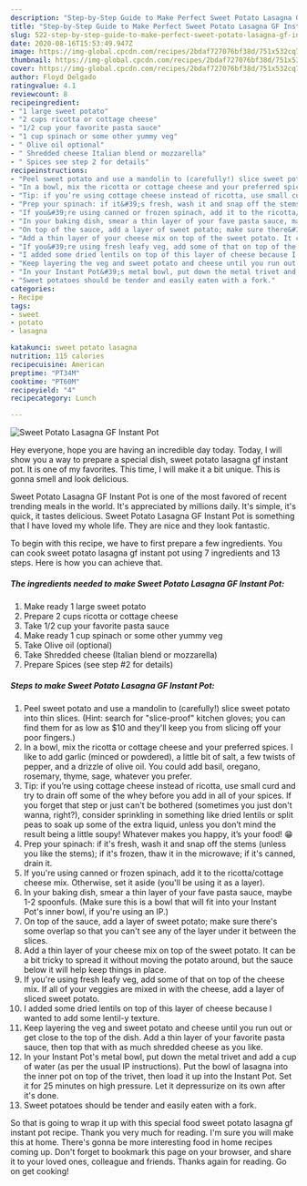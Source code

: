 ```yaml
---
description: "Step-by-Step Guide to Make Perfect Sweet Potato Lasagna GF Instant Pot"
title: "Step-by-Step Guide to Make Perfect Sweet Potato Lasagna GF Instant Pot"
slug: 522-step-by-step-guide-to-make-perfect-sweet-potato-lasagna-gf-instant-pot
date: 2020-08-16T15:53:49.947Z
image: https://img-global.cpcdn.com/recipes/2bdaf727076bf38d/751x532cq70/sweet-potato-lasagna-gf-instant-pot-recipe-main-photo.jpg
thumbnail: https://img-global.cpcdn.com/recipes/2bdaf727076bf38d/751x532cq70/sweet-potato-lasagna-gf-instant-pot-recipe-main-photo.jpg
cover: https://img-global.cpcdn.com/recipes/2bdaf727076bf38d/751x532cq70/sweet-potato-lasagna-gf-instant-pot-recipe-main-photo.jpg
author: Floyd Delgado
ratingvalue: 4.1
reviewcount: 8
recipeingredient:
- "1 large sweet potato"
- "2 cups ricotta or cottage cheese"
- "1/2 cup your favorite pasta sauce"
- "1 cup spinach or some other yummy veg"
- " Olive oil optional"
- " Shredded cheese Italian blend or mozzarella"
- " Spices see step 2 for details"
recipeinstructions:
- "Peel sweet potato and use a mandolin to (carefully!) slice sweet potato into thin slices. (Hint: search for &#34;slice-proof&#34; kitchen gloves; you can find them for as low as $10 and they&#39;ll keep you from slicing off your poor fingers.)"
- "In a bowl, mix the ricotta or cottage cheese and your preferred spices. I like to add garlic (minced or powdered), a little bit of salt, a few twists of pepper, and a drizzle of olive oil. You could add basil, oregano, rosemary, thyme, sage, whatever you prefer."
- "Tip: if you’re using cottage cheese instead of ricotta, use small curd and try to drain off some of the whey before you add in all of your spices. If you forget that step or just can&#39;t be bothered (sometimes you just don&#39;t wanna, right?), consider sprinkling in something like dried lentils or split peas to soak up some of the extra liquid, unless you don’t mind the result being a little soupy! Whatever makes you happy, it’s your food! 😁"
- "Prep your spinach: if it&#39;s fresh, wash it and snap off the stems (unless you like the stems); if it&#39;s frozen, thaw it in the microwave; if it&#39;s canned, drain it."
- "If you&#39;re using canned or frozen spinach, add it to the ricotta/cottage cheese mix. Otherwise, set it aside (you&#39;ll be using it as a layer)."
- "In your baking dish, smear a thin layer of your fave pasta sauce, maybe 1-2 spoonfuls. (Make sure this is a bowl that will fit into your Instant Pot&#39;s inner bowl, if you&#39;re using an IP.)"
- "On top of the sauce, add a layer of sweet potato; make sure there&#39;s some overlap so that you can&#39;t see any of the layer under it between the slices."
- "Add a thin layer of your cheese mix on top of the sweet potato. It can be a bit tricky to spread it without moving the potato around, but the sauce below it will help keep things in place."
- "If you&#39;re using fresh leafy veg, add some of that on top of the cheese mix. If all of your veggies are mixed in with the cheese, add a layer of sliced sweet potato."
- "I added some dried lentils on top of this layer of cheese because I wanted to add some lentil-y texture."
- "Keep layering the veg and sweet potato and cheese until you run out or get close to the top of the dish. Add a thin layer of your favorite pasta sauce, then top that with as much shredded cheese as you like."
- "In your Instant Pot&#39;s metal bowl, put down the metal trivet and add a cup of water (as per the usual IP instructions). Put the bowl of lasagna into the inner pot on top of the trivet, then load it up into the Instant Pot. Set it for 25 minutes on high pressure. Let it depressurize on its own after it&#39;s done."
- "Sweet potatoes should be tender and easily eaten with a fork."
categories:
- Recipe
tags:
- sweet
- potato
- lasagna

katakunci: sweet potato lasagna 
nutrition: 115 calories
recipecuisine: American
preptime: "PT34M"
cooktime: "PT60M"
recipeyield: "4"
recipecategory: Lunch

---
```



![Sweet Potato Lasagna GF Instant Pot](https://img-global.cpcdn.com/recipes/2bdaf727076bf38d/751x532cq70/sweet-potato-lasagna-gf-instant-pot-recipe-main-photo.jpg)

Hey everyone, hope you are having an incredible day today. Today, I will show you a way to prepare a special dish, sweet potato lasagna gf instant pot. It is one of my favorites. This time, I will make it a bit unique. This is gonna smell and look delicious.



Sweet Potato Lasagna GF Instant Pot is one of the most favored of recent trending meals in the world. It's appreciated by millions daily. It's simple, it's quick, it tastes delicious. Sweet Potato Lasagna GF Instant Pot is something that I have loved my whole life. They are nice and they look fantastic.


To begin with this recipe, we have to first prepare a few ingredients. You can cook sweet potato lasagna gf instant pot using 7 ingredients and 13 steps. Here is how you can achieve that.

<!--inarticleads1-->

##### The ingredients needed to make Sweet Potato Lasagna GF Instant Pot:

1. Make ready 1 large sweet potato
1. Prepare 2 cups ricotta or cottage cheese
1. Take 1/2 cup your favorite pasta sauce
1. Make ready 1 cup spinach or some other yummy veg
1. Take  Olive oil (optional)
1. Take  Shredded cheese (Italian blend or mozzarella)
1. Prepare  Spices (see step #2 for details)




<!--inarticleads2-->

##### Steps to make Sweet Potato Lasagna GF Instant Pot:

1. Peel sweet potato and use a mandolin to (carefully!) slice sweet potato into thin slices. (Hint: search for &#34;slice-proof&#34; kitchen gloves; you can find them for as low as $10 and they&#39;ll keep you from slicing off your poor fingers.)
1. In a bowl, mix the ricotta or cottage cheese and your preferred spices. I like to add garlic (minced or powdered), a little bit of salt, a few twists of pepper, and a drizzle of olive oil. You could add basil, oregano, rosemary, thyme, sage, whatever you prefer.
1. Tip: if you’re using cottage cheese instead of ricotta, use small curd and try to drain off some of the whey before you add in all of your spices. If you forget that step or just can&#39;t be bothered (sometimes you just don&#39;t wanna, right?), consider sprinkling in something like dried lentils or split peas to soak up some of the extra liquid, unless you don’t mind the result being a little soupy! Whatever makes you happy, it’s your food! 😁
1. Prep your spinach: if it&#39;s fresh, wash it and snap off the stems (unless you like the stems); if it&#39;s frozen, thaw it in the microwave; if it&#39;s canned, drain it.
1. If you&#39;re using canned or frozen spinach, add it to the ricotta/cottage cheese mix. Otherwise, set it aside (you&#39;ll be using it as a layer).
1. In your baking dish, smear a thin layer of your fave pasta sauce, maybe 1-2 spoonfuls. (Make sure this is a bowl that will fit into your Instant Pot&#39;s inner bowl, if you&#39;re using an IP.)
1. On top of the sauce, add a layer of sweet potato; make sure there&#39;s some overlap so that you can&#39;t see any of the layer under it between the slices.
1. Add a thin layer of your cheese mix on top of the sweet potato. It can be a bit tricky to spread it without moving the potato around, but the sauce below it will help keep things in place.
1. If you&#39;re using fresh leafy veg, add some of that on top of the cheese mix. If all of your veggies are mixed in with the cheese, add a layer of sliced sweet potato.
1. I added some dried lentils on top of this layer of cheese because I wanted to add some lentil-y texture.
1. Keep layering the veg and sweet potato and cheese until you run out or get close to the top of the dish. Add a thin layer of your favorite pasta sauce, then top that with as much shredded cheese as you like.
1. In your Instant Pot&#39;s metal bowl, put down the metal trivet and add a cup of water (as per the usual IP instructions). Put the bowl of lasagna into the inner pot on top of the trivet, then load it up into the Instant Pot. Set it for 25 minutes on high pressure. Let it depressurize on its own after it&#39;s done.
1. Sweet potatoes should be tender and easily eaten with a fork.




So that is going to wrap it up with this special food sweet potato lasagna gf instant pot recipe. Thank you very much for reading. I'm sure you will make this at home. There's gonna be more interesting food in home recipes coming up. Don't forget to bookmark this page on your browser, and share it to your loved ones, colleague and friends. Thanks again for reading. Go on get cooking!
